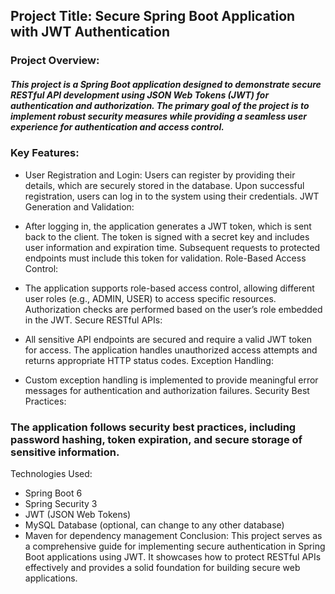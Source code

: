## Project Title: Secure Spring Boot Application with JWT Authentication

### Project Overview:

<h5> <i>This project is a Spring Boot application designed to demonstrate secure RESTful API development using JSON Web Tokens (JWT) for authentication and authorization. The primary goal of the project is to implement robust security measures while providing a seamless user experience for authentication and access control.</i></h5>

### Key Features:

- User Registration and Login:
Users can register by providing their details, which are securely stored in the database.
Upon successful registration, users can log in to the system using their credentials.
JWT Generation and Validation:

- After logging in, the application generates a JWT token, which is sent back to the client.
The token is signed with a secret key and includes user information and expiration time.
Subsequent requests to protected endpoints must include this token for validation.
Role-Based Access Control:

- The application supports role-based access control, allowing different user roles (e.g., ADMIN, USER) to access specific resources.
Authorization checks are performed based on the user’s role embedded in the JWT.
Secure RESTful APIs:

- All sensitive API endpoints are secured and require a valid JWT token for access.
The application handles unauthorized access attempts and returns appropriate HTTP status codes.
Exception Handling:

- Custom exception handling is implemented to provide meaningful error messages for authentication and authorization failures.
Security Best Practices:

### The application follows security best practices, including password hashing, token expiration, and secure storage of sensitive information.
Technologies Used:

- Spring Boot 6
- Spring Security 3
- JWT (JSON Web Tokens)
- MySQL Database (optional, can change to any other database)
- Maven for dependency management
Conclusion: This project serves as a comprehensive guide for implementing secure authentication in Spring Boot applications using JWT. It showcases how to protect RESTful APIs effectively and provides a solid foundation for building secure web applications.